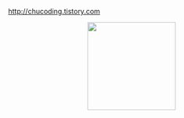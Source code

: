 http://chucoding.tistory.com
<p align="center">
  <!--<img height="180em" src="https://github-readme-stats.vercel.app/api?username=chucoding&theme=vue-dark&show_icons=true" align = "center"/>-->
  <img height="180em" src="http://localhost:8000/calendar" align = "center"/>
</p>
<!--<img src="https://github-readme-stats.vercel.app/api/top-langs/?username=chucoding&layout=demo" align="center"/>-->
</div>

